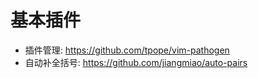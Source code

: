 # 基本插件

- 插件管理: https://github.com/tpope/vim-pathogen
- 自动补全括号: https://github.com/jiangmiao/auto-pairs


